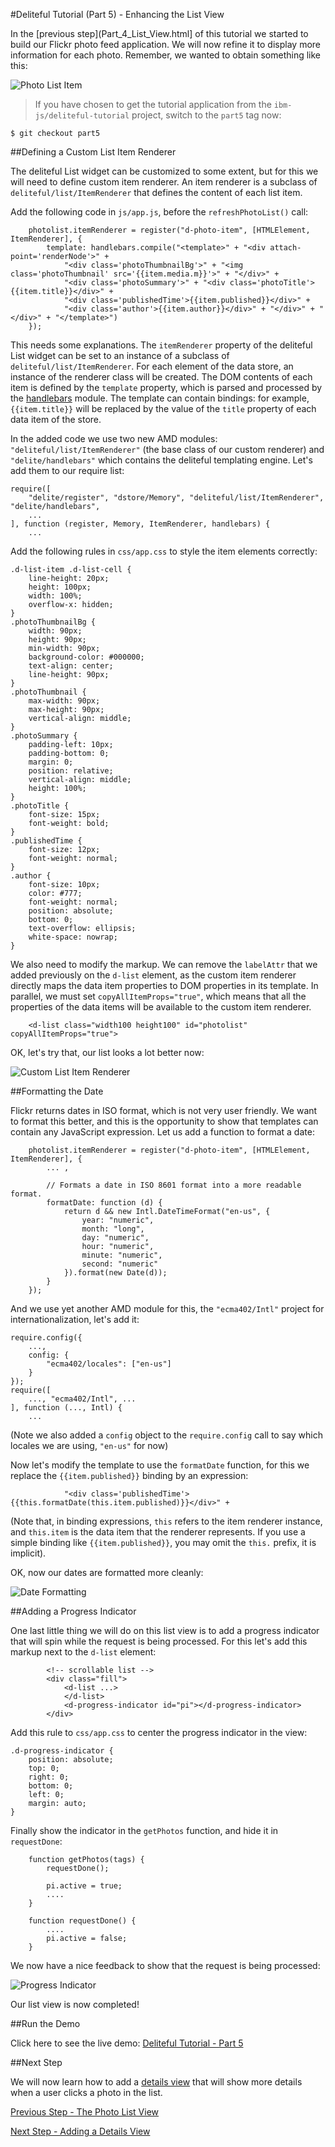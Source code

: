 #Deliteful Tutorial (Part 5) - Enhancing the List View

In the [previous step](Part_4_List_View.html] of this tutorial we started to build our Flickr photo feed application.
We will now refine it to display more information for each photo. Remember, we wanted to obtain something like this:

![Photo List Item](images/itemsketch.png)

> If you have chosen to get the tutorial application from the `ibm-js/deliteful-tutorial` project,
switch to the `part5` tag now:

````
$ git checkout part5
````

##Defining a Custom List Item Renderer

The deliteful List widget can be customized to some extent, but for this we will need to define custom item renderer.
An item renderer is a subclass of `deliteful/list/ItemRenderer` that defines the content of each list item.

Add the following code in `js/app.js`, before the `refreshPhotoList()` call:

````
	photolist.itemRenderer = register("d-photo-item", [HTMLElement, ItemRenderer], {
		template: handlebars.compile("<template>" + "<div attach-point='renderNode'>" +
			"<div class='photoThumbnailBg'>" + "<img class='photoThumbnail' src='{{item.media.m}}'>" + "</div>" +
			"<div class='photoSummary'>" + "<div class='photoTitle'>{{item.title}}</div>" +
			"<div class='publishedTime'>{{item.published}}</div>" +
			"<div class='author'>{{item.author}}</div>" + "</div>" + "</div>" + "</template>")
	});
````

This needs some explanations. The `itemRenderer` property of the deliteful List widget can be set to an instance of a
 subclass of `deliteful/list/ItemRenderer`. For each element of the data store, an instance of the renderer class
 will be created. The DOM contents of each item is defined by the `template` property,
 which is parsed and processed by the [handlebars](http://ibm-js.github.io/delite/docs/master/handlebars.html)
 module. The template can contain bindings: for example, `{{item.title}}` will be replaced by the value of the `title`
 property of each data item of the store.

In the added code we use two new AMD modules: `"deliteful/list/ItemRenderer"` (the base class of our
custom renderer) and `"delite/handlebars"` which contains the deliteful templating engine. Let's add them to our
require list:

````
require([
	"delite/register", "dstore/Memory", "deliteful/list/ItemRenderer", "delite/handlebars",
    ...
], function (register, Memory, ItemRenderer, handlebars) {
    ...
````

Add the following rules in `css/app.css` to style the item elements correctly:

````
.d-list-item .d-list-cell {
    line-height: 20px;
    height: 100px;
    width: 100%;
    overflow-x: hidden;
}
.photoThumbnailBg {
    width: 90px;
    height: 90px;
    min-width: 90px;
    background-color: #000000;
    text-align: center;
    line-height: 90px;
}
.photoThumbnail {
    max-width: 90px;
    max-height: 90px;
    vertical-align: middle;
}
.photoSummary {
    padding-left: 10px;
    padding-bottom: 0;
    margin: 0;
    position: relative;
    vertical-align: middle;
    height: 100%;
}
.photoTitle {
    font-size: 15px;
    font-weight: bold;
}
.publishedTime {
    font-size: 12px;
    font-weight: normal;
}
.author {
    font-size: 10px;
    color: #777;
    font-weight: normal;
    position: absolute;
    bottom: 0;
    text-overflow: ellipsis;
    white-space: nowrap;
}
````

We also need to modify the markup. We can remove the `labelAttr` that we added previously on the `d-list` element,
as the custom item renderer directly maps the data item properties to DOM properties in its template. In parallel,
we must set `copyAllItemProps="true"`, which means that all the properties of the data items will be available to the
custom item renderer.

````
    <d-list class="width100 height100" id="photolist" copyAllItemProps="true">
````

OK, let's try that, our list looks a lot better now:

![Custom List Item Renderer](images/itemrenderer1.png)

##Formatting the Date

Flickr returns dates in ISO format, which is not very user friendly. We want to format this better,
and this is the opportunity to show that templates can contain any JavaScript expression. Let us add a function to
format a date:

````
	photolist.itemRenderer = register("d-photo-item", [HTMLElement, ItemRenderer], {
        ... ,

		// Formats a date in ISO 8601 format into a more readable format.
		formatDate: function (d) {
			return d && new Intl.DateTimeFormat("en-us", {
				year: "numeric",
				month: "long",
				day: "numeric",
				hour: "numeric",
				minute: "numeric",
				second: "numeric"
			}).format(new Date(d));
		}
	});
````

And we use yet another AMD module for this, the `"ecma402/Intl"` project for internationalization, let's add it:

````
require.config({
	...,
	config: {
		"ecma402/locales": ["en-us"]
	}
});
require([
	..., "ecma402/Intl", ...
], function (..., Intl) {
    ...
````

(Note we also added a `config` object to the `require.config` call to say which locales we are using,
`"en-us"` for now)

Now let's modify the template to use the `formatDate` function, for this we replace the `{{item.published}}` binding
by an expression:

````
			"<div class='publishedTime'>{{this.formatDate(this.item.published)}}</div>" +
````

(Note that, in binding expressions, `this` refers to the item renderer instance, and `this.item` is the data item
that the renderer represents. If you use a simple binding like `{{item.published}}`, you may omit the `this.` prefix,
 it is implicit).

OK, now our dates are formatted more cleanly:

![Date Formatting](images/itemrenderer2.png)

##Adding a Progress Indicator

One last little thing we will do on this list view is to add a progress indicator that will spin while the request is
being processed. For this let's add this markup next to the `d-list` element:

````
        <!-- scrollable list -->
        <div class="fill">
            <d-list ...>
            </d-list>
            <d-progress-indicator id="pi"></d-progress-indicator>
        </div>
````

Add this rule to `css/app.css` to center the progress indicator in the view:

````
.d-progress-indicator {
    position: absolute;
    top: 0;
    right: 0;
    bottom: 0;
    left: 0;
    margin: auto;
}
````

Finally show the indicator in the `getPhotos` function, and hide it in `requestDone`:

````
	function getPhotos(tags) {
		requestDone();

	    pi.active = true;
        ....
    }

	function requestDone() {
	    ....
		pi.active = false;
	}
````

We now have a nice feedback to show that the request is being processed:

![Progress Indicator](images/progressindicator.png)

Our list view is now completed!

##Run the Demo

Click here to see the live demo:
[Deliteful Tutorial - Part 5](http://ibm-js.github.io/deliteful-tutorial/runnable/part5/index.html)

##Next Step

We will now learn how to add a [details view](Part_6_Details_View.html) that will show more details when a user clicks a
photo
in the list.

[Previous Step - The Photo List View](Part_4_List_View.html)

[Next Step - Adding a Details View](Part_6_Details_View.html)
